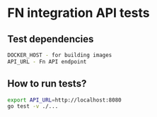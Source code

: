 FN integration API tests
======================================


Test dependencies
-----------------

```bash
DOCKER_HOST - for building images
API_URL - Fn API endpoint
```

How to run tests?
-----------------

```bash
export API_URL=http://localhost:8080
go test -v ./...
```
